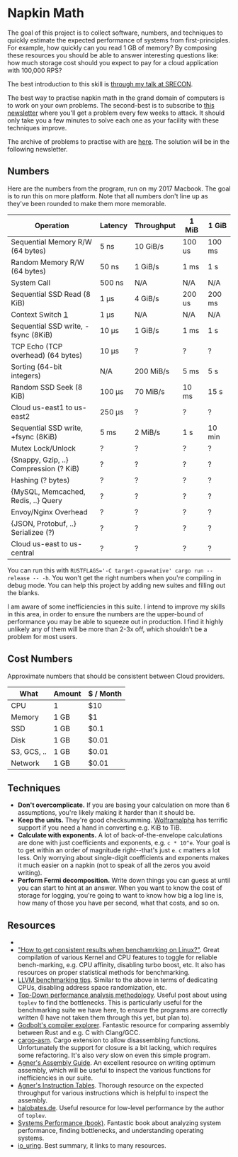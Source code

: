 # Napkin Math

The goal of this project is to collect software, numbers, and techniques to
quickly estimate the expected performance of systems from first-principles. For
example, how quickly can you read 1 GB of memory? By composing these resources
you should be able to answer interesting questions like: how much storage cost
should you expect to pay for a cloud application with 100,000 RPS?

The best introduction to this skill is [through my talk at
SRECON](https://www.youtube.com/watch?v=IxkSlnrRFqc).

The best way to practise napkin math in the grand domain of computers is to work
on your own problems. The second-best is to subscribe to [this
newsletter](http://sirupsen.com/napkin) where you'll get a problem every few
weeks to attack. It should only take you a few minutes to solve each one as your
facility with these techniques improve.

The archive of problems to practise with are
[here](https://buttondown.email/computer-napkins/archive). The solution will be in
the following newsletter.

## Numbers

Here are the numbers from the program, run on my 2017 Macbook. The goal is to
run this on more platform. Note that all numbers don't line up as they've been
rounded to make them more memorable.


| Operation                              | Latency | Throughput | 1 MiB  | 1 GiB  |
|----------------------------------------|---------|------------|--------|--------|
| Sequential Memory R/W (64 bytes)       | 5 ns    | 10 GiB/s   | 100 us | 100 ms |
| Random Memory R/W (64 bytes)           | 50 ns   | 1 GiB/s    | 1 ms   | 1 s    |
| System Call                            | 500 ns  | N/A        | N/A    | N/A    |
| Sequential SSD Read (8 KiB)            | 1 μs    | 4 GiB/s    | 200 us | 200 ms |
| Context Switch [1]                     | 1 μs    | N/A        | N/A    | N/A    |
| Sequential SSD write, -fsync (8KiB)    | 10 μs   | 1 GiB/s    | 1 ms   | 1 s    |
| TCP Echo (TCP overhead) (64 bytes)     | 10 μs   | ?          | ?      | ?      |
| Sorting (64-bit integers)              | N/A     | 200 MiB/s  | 5 ms   | 5 s    |
| Random SSD Seek (8 KiB)                | 100 μs  | 70 MiB/s   | 10 ms  | 15 s   |
| Cloud us-east1 to us-east2             | 250 μs  | ?          | ?      | ?      |
| Sequential SSD write, +fsync (8KiB)    | 5 ms    | 2 MiB/s    | 1 s    | 10 min |
| Mutex Lock/Unlock                      | ?       | ?          | ?      | ?      |
| {Snappy, Gzip, ..} Compression (? KiB) | ?       | ?          | ?      | ?      |
| Hashing (? bytes)                      | ?       | ?          | ?      | ?      |
| {MySQL, Memcached, Redis, ..} Query    | ?       | ?          | ?      | ?      |
| Envoy/Nginx Overhead                   | ?       | ?          | ?      | ?      |
| {JSON, Protobuf, ..} Serializee (?)    | ?       | ?          | ?      | ?      |
| Cloud us-east to us-central            | ?       | ?          | ?      | ?      |

You can run this with `RUSTFLAGS='-C target-cpu=native' cargo run --release --
-h`. You won't get the right numbers when you're compiling in debug mode. You
can help this project by adding new suites and filling out the blanks.

I am aware of some inefficiencies in this suite. I intend to improve my skills
in this area, in order to ensure the numbers are the upper-bound of performance
you may be able to squeeze out in production. I find it highly unlikely any of
them will be more than 2-3x off, which shouldn't be a problem for most users.

## Cost Numbers

Approximate numbers that should be consistent between Cloud providers.

| What        | Amount | $ / Month |
|-------------|--------|-----------|
| CPU         | 1      | $10       |
| Memory      | 1 GB   | $1        |
| SSD         | 1 GB   | $0.1      |
| Disk        | 1 GB   | $0.01     |
| S3, GCS, .. | 1 GB   | $0.01     |
| Network     | 1 GB   | $0.01     |

## Techniques

* **Don't overcomplicate.** If you are basing your calculation on more than 6
    assumptions, you're likely making it harder than it should be.
* **Keep the units.** They're good checksumming.
    [Wolframalpha](https://wolframalpha.com) has terrific support if you need a
    hand in converting e.g. KiB to TiB.
* **Calculate with exponents.** A lot of back-of-the-envelope calculations are
    done with just coefficients and exponents, e.g. `c * 10^e`. Your goal is to
    get within an order of magnitude right--that's just `e`. `c` matters a lot
    less. Only worrying about single-digit coefficients and exponents makes it
    much easier on a napkin (not to speak of all the zeros you avoid writing).
* **Perform Fermi decomposition.** Write down things you can guess at until you
    can start to hint at an answer. When you want to know the cost of storage
    for logging, you're going to want to know how big a log line is, how many of
    those you have per second, what that costs, and so on.

## Resources

* [1]: https://eli.thegreenplace.net/2018/measuring-context-switching-and-memory-overheads-for-linux-threads/
* ["How to get consistent results when benchamrking on
  Linux?"](https://easyperf.net/blog/2019/08/02/Perf-measurement-environment-on-Linux#2-disable-hyper-threading).
  Great compilation of various Kernel and CPU features to toggle for reliable
  bench-marking, e.g. CPU affinity, disabling turbo boost, etc. It also has
  resources on proper statistical methods for benchmarking.
* [LLVM benchmarking tips](https://www.llvm.org/docs/Benchmarking.html). Similar
  to the above in terms of dedicating CPUs, disabling address space
  randomization, etc.
* [Top-Down performance analysis
  methodology](https://easyperf.net/blog/2019/02/09/Top-Down-performance-analysis-methodology).
  Useful post about using `toplev` to find the bottlenecks. This is particularly
  useful for the benchmarking suite we have here, to ensure the programs are
  correctly written (I have not taken them through this yet, but plan to).
* [Godbolt's compiler explorer](https://gcc.godbolt.org/#). Fantastic resource
  for comparing assembly between Rust and e.g. C with Clang/GCC.
* [cargo-asm](https://github.com/gnzlbg/cargo-asm). Cargo extension to allow
  disassembling functions. Unfortunately the support for closure is a bit
  lacking, which requires some refactoring. It's also _very_ slow on even this
  simple program.
* [Agner's Assembly
  Guide](https://www.agner.org/optimize/optimizing_assembly.pdf). An excellent
  resource on writing optimum assembly, which will be useful to inspect the
  various functions for inefficiencies in our suite.
* [Agner's Instruction
  Tables](https://www.agner.org/optimize/instruction_tables.pdf). Thorough
  resource on the expected throughput for various instructions which is helpful
  to inspect the assembly.
* [halobates.de](http://halobates.de/). Useful resource for low-level
  performance by the author of `toplev`.
* [Systems Performance (book)](https://www.amazon.com/Systems-Performance-Enterprise-Brendan-Gregg/dp/0133390098/ref=sr_1_1?keywords=systems+performance&qid=1580733419&sr=8-1). Fantastic book about analyzing system performance, finding bottlenecks, and understanding operating systems.
* [io_uring](https://lwn.net/Articles/776703/). Best summary, it links to many
  resources.
